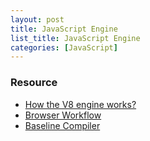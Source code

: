 ```yaml
---
layout: post
title: JavaScript Engine
list_title: JavaScript Engine
categories: [JavaScript]
---
```


### Resource

- [How the V8 engine works?](http://thibaultlaurens.github.io/javascript/2013/04/29/how-the-v8-engine-works/)
- [Browser Workflow](https://medium.freecodecamp.org/how-to-set-up-a-typescript-project-67b427114884)
- [Baseline Compiler](https://blog.mozilla.org/javascript/2013/04/05/the-baseline-compiler-has-landed/)
